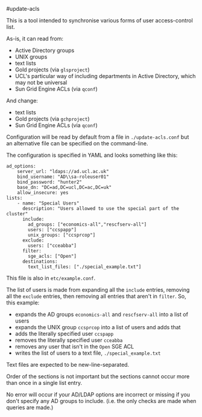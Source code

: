 #update-acls

This is a tool intended to synchronise various forms of user access-control list.

As-is, it can read from:

 - Active Directory groups
 - UNIX groups
 - text lists
 - Gold projects (via `glsproject`)
 - UCL's particular way of including departments in Active Directory, which may not be universal
 - Sun Grid Engine ACLs (via `qconf`)

And change:

 - text lists
 - Gold projects (via `gchproject`)
 - Sun Grid Engine ACLs (via `qconf`)

Configuration will be read by default from a file in `./update-acls.conf` but an alternative file can
be specified on the command-line.

The configuration is specified in YAML and looks something like this:

```
ad_options:
    server_url: "ldaps://ad.ucl.ac.uk"
    bind_username: "AD\\sa-roleuser01"
    bind_password: "hunter2"
    base_dn: "DC=ad,DC=ucl,DC=ac,DC=uk"
    allow_insecure: yes
lists:
    - name: "Special Users"
      description: "Users allowed to use the special part of the cluster"
      include:
        ad_groups: ["economics-all","rescfserv-all"]
        users: ["ccspapp"]
        unix_groups: ["ccsprcop"]
      exclude:
        users: ["cceabba"]
      filter:
        sge_acls: ["Open"]
      destinations:
        text_list_files: ["./special_example.txt"]
```

This file is also in `etc/example.conf`.

The list of users is made from expanding all the `include` entries, removing all the `exclude` entries, then removing all entries that aren't in `filter`. 
So, this example:

 - expands the AD groups `economics-all` and `rescfserv-all` into a list of users
 - expands the UNIX group `ccsprcop` into a list of users and adds that
 - adds the literally specified user `ccspapp`
 - removes the literally specified user `cceabba`
 - removes any user that isn't in the `Open` SGE ACL
 - writes the list of users to a text file, `./special_example.txt`

Text files are expected to be new-line-separated.

Order of the sections is not important but the sections cannot occur more than once in a single list entry.

No error will occur if your AD/LDAP options are incorrect or missing if you don't specify any AD groups to include. (i.e. the only checks are made when queries are made.)

